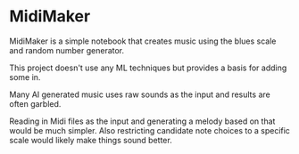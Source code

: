 # MidiMaker

MidiMaker is a simple notebook that creates music using the blues scale and random number generator.

This project doesn't use any ML techniques but provides a basis for adding some in. 

Many AI generated music uses raw sounds as the input and results are often garbled.

Reading in Midi files as the input and generating a melody based on that would be much simpler. Also restricting candidate note choices to a specific scale would likely make things sound better.
